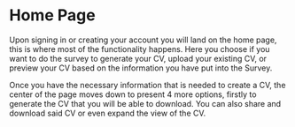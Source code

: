 # Home Page

Upon signing in or creating your account you will land on the home page, this is where most of the functionality happens. Here you choose if you want to do the survey to generate your CV, upload your existing CV, or preview your CV based on the information you have put into the Survey. 

Once you have the necessary information that is needed to create a CV, the center of the page moves down to present 4 more options, firstly to generate the CV that you will be able to download. You can also share and download said CV or even expand the view of the CV. 